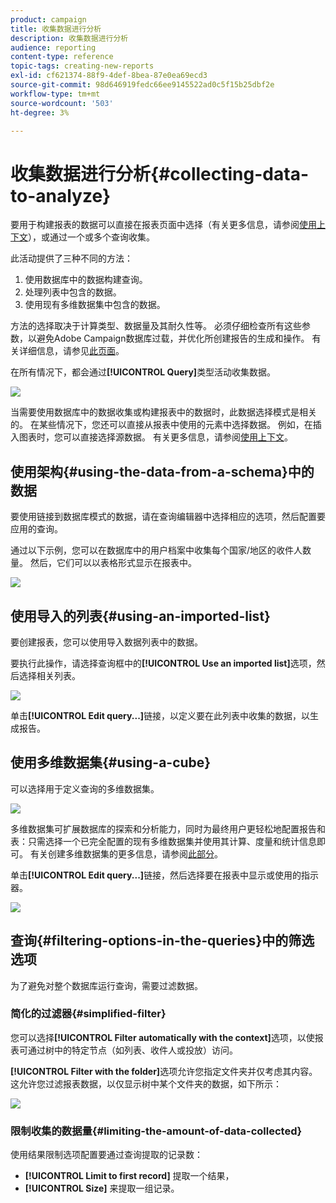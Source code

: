 ```yaml
---
product: campaign
title: 收集数据进行分析
description: 收集数据进行分析
audience: reporting
content-type: reference
topic-tags: creating-new-reports
exl-id: cf621374-88f9-4def-8bea-87e0ea69ecd3
source-git-commit: 98d646919fedc66ee9145522ad0c5f15b25dbf2e
workflow-type: tm+mt
source-wordcount: '503'
ht-degree: 3%

---
```


# 收集数据进行分析{#collecting-data-to-analyze}

要用于构建报表的数据可以直接在报表页面中选择（有关更多信息，请参阅[使用上下文](../../reporting/using/using-the-context.md)），或通过一个或多个查询收集。

此活动提供了三种不同的方法：

1. 使用数据库中的数据构建查询。
1. 处理列表中包含的数据。
1. 使用现有多维数据集中包含的数据。

方法的选择取决于计算类型、数据量及其耐久性等。 必须仔细检查所有这些参数，以避免Adobe Campaign数据库过载，并优化所创建报告的生成和操作。 有关详细信息，请参见[此页面](../../reporting/using/best-practices.md#optimizing-report-creation)。

在所有情况下，都会通过&#x200B;**[!UICONTROL Query]**&#x200B;类型活动收集数据。

![](assets/reporting_query_edit.png)

当需要使用数据库中的数据收集或构建报表中的数据时，此数据选择模式是相关的。 在某些情况下，您还可以直接从报表中使用的元素中选择数据。 例如，在插入图表时，您可以直接选择源数据。 有关更多信息，请参阅[使用上下文](../../reporting/using/using-the-context.md)。

## 使用架构{#using-the-data-from-a-schema}中的数据

要使用链接到数据库模式的数据，请在查询编辑器中选择相应的选项，然后配置要应用的查询。

通过以下示例，您可以在数据库中的用户档案中收集每个国家/地区的收件人数量。 然后，它们可以以表格形式显示在报表中。

![](assets/reporting_query_from_schema.png)

## 使用导入的列表{#using-an-imported-list}

要创建报表，您可以使用导入数据列表中的数据。

要执行此操作，请选择查询框中的&#x200B;**[!UICONTROL Use an imported list]**&#x200B;选项，然后选择相关列表。

![](assets/reporting_query_from_list.png)

单击&#x200B;**[!UICONTROL Edit query...]**&#x200B;链接，以定义要在此列表中收集的数据，以生成报告。

## 使用多维数据集{#using-a-cube}

可以选择用于定义查询的多维数据集。

![](assets/reporting_query_from_cube.png)

多维数据集可扩展数据库的探索和分析能力，同时为最终用户更轻松地配置报告和表：只需选择一个已完全配置的现有多维数据集并使用其计算、度量和统计信息即可。 有关创建多维数据集的更多信息，请参阅[此部分](../../reporting/using/about-cubes.md)。

单击&#x200B;**[!UICONTROL Edit query...]**&#x200B;链接，然后选择要在报表中显示或使用的指示器。

![](assets/reporting_query_from_cube_edit_query.png)

## 查询{#filtering-options-in-the-queries}中的筛选选项

为了避免对整个数据库运行查询，需要过滤数据。

### 简化的过滤器{#simplified-filter}

您可以选择&#x200B;**[!UICONTROL Filter automatically with the context]**&#x200B;选项，以使报表可通过树中的特定节点（如列表、收件人或投放）访问。

**[!UICONTROL Filter with the folder]**&#x200B;选项允许您指定文件夹并仅考虑其内容。 这允许您过滤报表数据，以仅显示树中某个文件夹的数据，如下所示：

![](assets/reporting_control_folder.png)

### 限制收集的数据量{#limiting-the-amount-of-data-collected}

使用结果限制选项配置要通过查询提取的记录数：

* **[!UICONTROL Limit to first record]** 提取一个结果，
* **[!UICONTROL Size]** 来提取一组记录。
